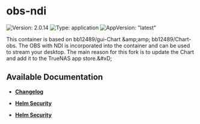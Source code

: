 # obs-ndi

![Version: 2.0.14](https://img.shields.io/badge/Version-2.0.14-informational?style=flat-square) ![Type: application](https://img.shields.io/badge/Type-application-informational?style=flat-square) ![AppVersion: "latest"](https://img.shields.io/badge/AppVersion-"latest"-informational?style=flat-square)

This container is based on bb12489/gui-Chart &amp;amp;amp; bb12489/Chart-obs. The OBS with NDI is incorporated into the container and can be used to stream your desktop. The main reason for this fork is to update the Chart and add it to the TrueNAS app store.&amp;#xD;

## Available Documentation

- [**Changelog**](CHANGELOG)

- [**Helm Security**](container-security)

- [**Helm Security**](helm-security)

